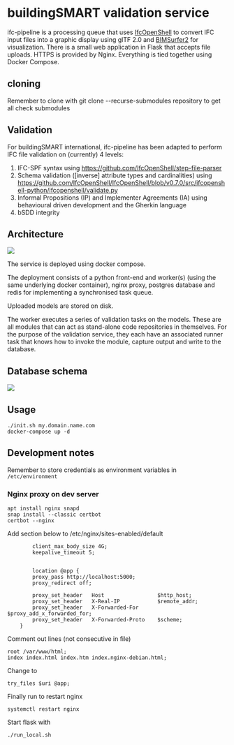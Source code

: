 # buildingSMART validation service

ifc-pipeline is a processing queue that uses [IfcOpenShell](https://github.com/IfcOpenShell/IfcOpenShell/) to convert IFC input files into a graphic display using glTF 2.0 and [BIMSurfer2](https://github.com/AECgeeks/BIMsurfer2/) for visualization. There is a small web application in Flask that accepts file uploads. HTTPS is provided by Nginx. Everything is tied together using Docker Compose.
## cloning

Remember to clone with
git clone --recurse-submodules repository to get all check submodules

## Validation

For buildingSMART international, ifc-pipeline has been adapted to perform IFC file validation on (currently) 4 levels:

1. IFC-SPF syntax using https://github.com/IfcOpenShell/step-file-parser
2. Schema validation ([inverse] attribute types and cardinalities) using https://github.com/IfcOpenShell/IfcOpenShell/blob/v0.7.0/src/ifcopenshell-python/ifcopenshell/validate.py
3. Informal Propositions (IP) and Implementer Agreements (IA) using behavioural driven development and the Gherkin language
4. bSDD integrity

## Architecture

![](ifc-pipeline-validation-architecture.png)

The service is deployed using docker compose. 

The deployment consists of a python front-end and worker(s) (using the same underlying docker container), nginx proxy, postgres database and redis for implementing a synchronised task queue.

Uploaded models are stored on disk.

The worker executes a series of validation tasks on the models. These are all modules that can act as stand-alone code repositories in themselves. For the purpose of the validation service, they each have an associated runner task that knows how to invoke the module, capture output and write to the database.

## Database schema

![](db-schema.png)

## Usage

~~~
./init.sh my.domain.name.com
docker-compose up -d
~~~

## Development notes

Remember to store credentials as environment variables in `/etc/environment`

### Nginx proxy on dev server

~~~
apt install nginx snapd
snap install --classic certbot
certbot --nginx
~~~

Add section below to /etc/nginx/sites-enabled/default

~~~
        client_max_body_size 4G;
        keepalive_timeout 5;


        location @app {
        proxy_pass http://localhost:5000;
        proxy_redirect off;

        proxy_set_header   Host                 $http_host;
        proxy_set_header   X-Real-IP            $remote_addr;
        proxy_set_header   X-Forwarded-For      $proxy_add_x_forwarded_for;
        proxy_set_header   X-Forwarded-Proto    $scheme;
    }
~~~ 

Comment out lines (not consecutive in file)

~~~
root /var/www/html;
index index.html index.htm index.nginx-debian.html;
~~~

Change to

~~~
try_files $uri @app;
~~~

Finally run to restart nginx

~~~
systemctl restart nginx
~~~

Start flask with

~~~
./run_local.sh
~~~
